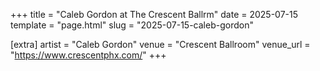+++
title = "Caleb Gordon at The Crescent Ballrm"
date = 2025-07-15
template = "page.html"
slug = "2025-07-15-caleb-gordon"

[extra]
artist = "Caleb Gordon"
venue = "Crescent Ballroom"
venue_url = "https://www.crescentphx.com/"
+++
